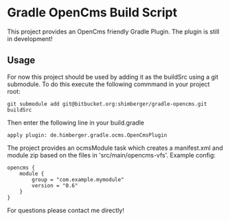 Gradle OpenCms Build Script
===========================

This project provides an OpenCms friendly Gradle Plugin.
The plugin is still in development!

Usage
-----

For now this project should be used by adding it as the buildSrc using a git submodule.
To do this execute the following commmand in your project root:

    git submodule add git@bitbucket.org:shimberger/gradle-opencms.git buildSrc

Then enter the following line in your build.gradle

    apply plugin: de.himberger.gradle.ocms.OpenCmsPlugin

The project provides an ocmsModule task which creates a manifest.xml and module zip based on the files in
'src/main/opencms-vfs'. Example config:

    opencms {
        module {
            group = "com.example.mymodule"
            version = "0.6"
        }
    }

For questions please contact me directly!